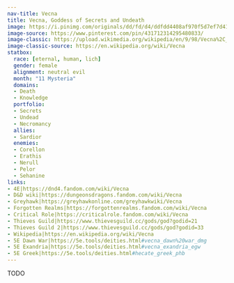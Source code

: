 ```yaml
---
nav-title: Vecna
title: Vecna, Goddess of Secrets and Undeath
image: https://i.pinimg.com/originals/dd/fd/d4/ddfdd4408af970f5d7ef7d418cb4fdd8.png
image-source: https://www.pinterest.com/pin/431712314295480833/
image-classic: https://upload.wikimedia.org/wikipedia/en/9/98/Vecna%2C_as_portrayed_in_3rd_Edition.jpg
image-classic-source: https://en.wikipedia.org/wiki/Vecna
statbox:
  race: [eternal, human, lich]
  gender: female
  alignment: neutral evil
  month: "11 Mysteria"
  domains:
  - Death
  - Knowledge
  portfolio:
  - Secrets
  - Undead
  - Necromancy
  allies:
  - Sardior
  enemies:
  - Corellon
  - Erathis
  - Nerull
  - Pelor
  - Sehanine
links:
- 4E|https://dnd4.fandom.com/wiki/Vecna
- D&D wiki|https://dungeonsdragons.fandom.com/wiki/Vecna
- Greyhawk|https://greyhawkonline.com/greyhawkwiki/Vecna
- Forgotten Realms|https://forgottenrealms.fandom.com/wiki/Vecna
- Critical Role|https://criticalrole.fandom.com/wiki/Vecna
- Thieves Guild|https://www.thievesguild.cc/gods/god?godid=21
- Thieves Guild 2|https://www.thievesguild.cc/gods/god?godid=33
- Wikipedia|https://en.wikipedia.org/wiki/Vecna
- 5E Dawn War|https://5e.tools/deities.html#vecna_dawn%20war_dmg
- 5E Exandria|https://5e.tools/deities.html#vecna_exandria_egw
- 5E Greek|https://5e.tools/deities.html#hecate_greek_phb
---
```


TODO
